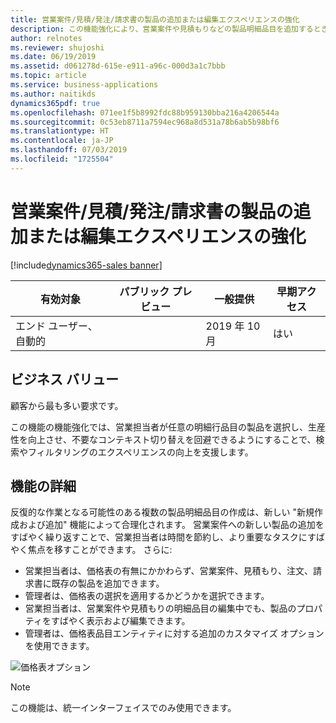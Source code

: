 ```yaml
---
title: 営業案件/見積/発注/請求書の製品の追加または編集エクスペリエンスの強化
description: この機能強化により、営業案件や見積もりなどの製品明細品目を追加するときに、商品を簡単に検索およびフィルター処理するためのより単純で直感的なエクスペリエンスが提供されます。 さらに、価格表を必須にする必要があるかどうかを設定するための組織レベルのオプションも提供されます。
author: relnotes
ms.reviewer: shujoshi
ms.date: 06/19/2019
ms.assetid: d061278d-615e-e911-a96c-000d3a1c7bbb
ms.topic: article
ms.service: business-applications
ms.author: naitikds
dynamics365pdf: true
ms.openlocfilehash: 071ee1f5b8992fdc88b959130bba216a4206544a
ms.sourcegitcommit: 0c53eb8711a7594ec968a8d531a78b6ab5b98bf6
ms.translationtype: HT
ms.contentlocale: ja-JP
ms.lasthandoff: 07/03/2019
ms.locfileid: "1725504"
---
```

# <a name="enhance-the-adding-or-editing-opportunityquoteorderinvoice-products-experience"></a>営業案件/見積/発注/請求書の製品の追加または編集エクスペリエンスの強化
[!include[dynamics365-sales banner](../includes/dynamics365-sales.md)]

| 有効対象    |  パブリック プレビュー | 一般提供 | 早期アクセス |
| ---------- | ---------- |---------- |---------- |
|エンド ユーザー、自動的|| 2019 年 10 月|はい |


## <a name="business-value"></a>ビジネス バリュー
<!-- bv start -->
顧客から最も多い要求です。 

この機能の機能強化では、営業担当者が任意の明細行品目の製品を選択し、生産性を向上させ、不要なコンテキスト切り替えを回避できるようにすることで、検索やフィルタリングのエクスペリエンスの向上を支援します。
<!-- bv end -->



## <a name="feature-details"></a>機能の詳細
<!--feature detail start -->
反復的な作業となる可能性のある複数の製品明細品目の作成は、新しい "新規作成および追加" 機能によって合理化されます。 営業案件への新しい製品の追加をすばやく繰り返すことで、営業担当者は時間を節約し、より重要なタスクにすばやく焦点を移すことができます。 さらに:  

- 営業担当者は、価格表の有無にかかわらず、営業案件、見積もり、注文、請求書に既存の製品を追加できます。  
- 管理者は、価格表の選択を適用するかどうかを選択できます。  
- 営業担当者は、営業案件や見積もりの明細品目の編集中でも、製品のプロパティをすばやく表示および編集できます。  
- 管理者は、価格表品目エンティティに対する追加のカスタマイズ オプションを使用できます。
<!--feature detail end -->

  ![価格表オプション](media/pricelist-optional.png "価格表オプション")
<!-- Picture 1 -->

> [!NOTE]
> この機能は、統一インターフェイスでのみ使用できます。







